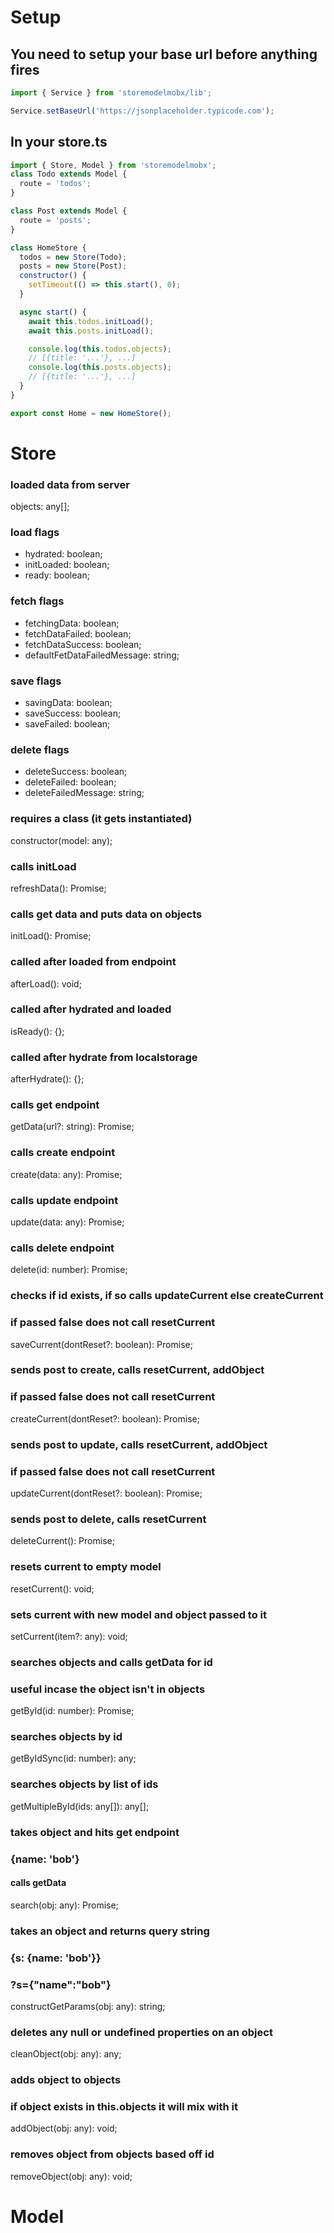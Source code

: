 # Setup

## You need to setup your base url before anything fires

```javascript
import { Service } from 'storemodelmobx/lib';

Service.setBaseUrl('https://jsonplaceholder.typicode.com');
```

## In your store.ts

```javascript
import { Store, Model } from 'storemodelmobx';
class Todo extends Model {
  route = 'todos';
}

class Post extends Model {
  route = 'posts';
}

class HomeStore {
  todos = new Store(Todo);
  posts = new Store(Post);
  constructor() {
    setTimeout(() => this.start(), 0);
  }

  async start() {
    await this.todos.initLoad();
    await this.posts.initLoad();

    console.log(this.todos.objects);
    // [{title: '...'}, ...]
    console.log(this.posts.objects);
    // [{title: '...'}, ...]
  }
}

export const Home = new HomeStore();
```

# Store

### loaded data from server

objects: any[];

### load flags

- hydrated: boolean;
- initLoaded: boolean;
- ready: boolean;

### fetch flags

- fetchingData: boolean;
- fetchDataFailed: boolean;
- fetchDataSuccess: boolean;
- defaultFetDataFailedMessage: string;

### save flags

- savingData: boolean;
- saveSuccess: boolean;
- saveFailed: boolean;

### delete flags

- deleteSuccess: boolean;
- deleteFailed: boolean;
- deleteFailedMessage: string;

### requires a class (it gets instantiated)

constructor(model: any);

### calls initLoad

refreshData(): Promise<void>;

### calls get data and puts data on objects

initLoad(): Promise<void>;

### called after loaded from endpoint

afterLoad(): void;

### called after hydrated and loaded

isReady(): {};

### called after hydrate from localstorage

afterHydrate(): {};

### calls get endpoint

getData(url?: string): Promise<any>;

### calls create endpoint

create(data: any): Promise<any>;

### calls update endpoint

update(data: any): Promise<any>;

### calls delete endpoint

delete(id: number): Promise<void>;

### checks if id exists, if so calls updateCurrent else createCurrent

### if passed false does not call resetCurrent

saveCurrent(dontReset?: boolean): Promise<any>;

### sends post to create, calls resetCurrent, addObject

### if passed false does not call resetCurrent

createCurrent(dontReset?: boolean): Promise<any>;

### sends post to update, calls resetCurrent, addObject

### if passed false does not call resetCurrent

updateCurrent(dontReset?: boolean): Promise<any>;

### sends post to delete, calls resetCurrent

deleteCurrent(): Promise<void>;

### resets current to empty model

resetCurrent(): void;

### sets current with new model and object passed to it

setCurrent(item?: any): void;

### searches objects and calls getData for id

### useful incase the object isn't in objects

getById(id: number): Promise<any>;

### searches objects by id

getByIdSync(id: number): any;

### searches objects by list of ids

getMultipleById(ids: any[]): any[];

### takes object and hits get endpoint

### {name: 'bob'}

#### calls getData

search(obj: any): Promise<any>;

### takes an object and returns query string

### {s: {name: 'bob'}}

### ?s={"name":"bob"}

constructGetParams(obj: any): string;

### deletes any null or undefined properties on an object

cleanObject(obj: any): any;

### adds object to objects

### if object exists in this.objects it will mix with it

addObject(obj: any): void;

### removes object from objects based off id

removeObject(obj: any): void;

# Model
